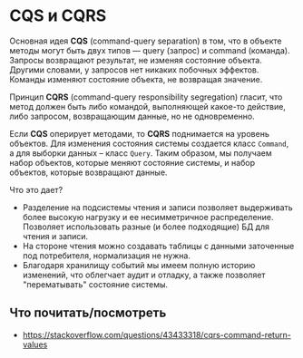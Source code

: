 # CQS и CQRS

Основная идея **CQS** (command-query separation) в том, что в объекте методы могут быть двух типов — query (запрос) и command (команда). Запросы возвращают результат, не изменяя состояние объекта. Другими словами, у запросов нет никаких побочных эффектов. Команды изменяют состояние объекта, не возвращая значение.

Принцип **CQRS** (command-query responsibility segregation) гласит, что метод должен быть либо командой, выполняющей какое-то действие, либо запросом, возвращающим данные, но не одновременно.

Если **CQS** оперирует методами, то **CQRS** поднимается на уровень объектов. Для изменения состояния системы создается класс `Command`, а для выборки данных – класс `Query`. Таким образом, мы получаем набор объектов, которые меняют состояние системы, и набор объектов, которые возвращают данные.

Что это дает?

- Разделение на подсистемы чтения и записи позволяет выдерживать более высокую нагрузку и ее несимметричное распределение. Позволяет использовать разные (и более подходящие) БД для чтения и записи.
- На стороне чтения можно создавать таблицы с данными заточенные под потребителя, нормализация не нужна.
- Благодаря хранилищу событий мы имеем полную историю изменений, что облегчает аудит и отладку, а также позволяет "перематывать" состояние системы.

## Что почитать/посмотреть

- https://stackoverflow.com/questions/43433318/cqrs-command-return-values
